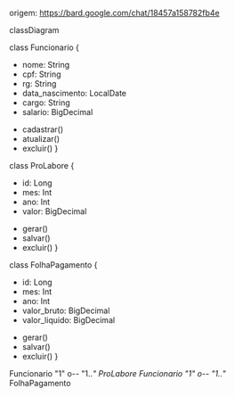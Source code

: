 origem: https://bard.google.com/chat/18457a158782fb4e

classDiagram

class Funcionario {
  - nome: String
  - cpf: String
  - rg: String
  - data_nascimento: LocalDate
  - cargo: String
  - salario: BigDecimal

  + cadastrar()
  + atualizar()
  + excluir()
}

class ProLabore {
  - id: Long
  - mes: Int
  - ano: Int
  - valor: BigDecimal

  + gerar()
  + salvar()
  + excluir()
}

class FolhaPagamento {
  - id: Long
  - mes: Int
  - ano: Int
  - valor_bruto: BigDecimal
  - valor_liquido: BigDecimal

  + gerar()
  + salvar()
  + excluir()
}

Funcionario "1" o-- "1..*" ProLabore
Funcionario "1" o-- "1..*" FolhaPagamento